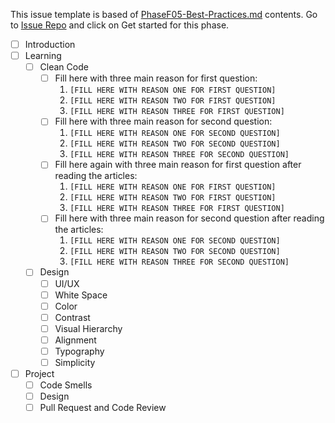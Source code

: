 This issue template is based of [PhaseF05-Best-Practices.md](./PhaseF05-Best-Practices.md) contents. Go to [Issue Repo](https://github.com/Star-Academy/codestar-intern-issues/issues/new/choose) and click on Get started for this phase.

- [ ] Introduction
- [ ] Learning
  - [ ] Clean Code
    - [ ] Fill here with three main reason for first question:
      1. `[FILL HERE WITH REASON ONE FOR FIRST QUESTION]`
      1. `[FILL HERE WITH REASON TWO FOR FIRST QUESTION]`
      1. `[FILL HERE WITH REASON THREE FOR FIRST QUESTION]`
    - [ ] Fill here with three main reason for second question:
      1. `[FILL HERE WITH REASON ONE FOR SECOND QUESTION]`
      1. `[FILL HERE WITH REASON TWO FOR SECOND QUESTION]`
      1. `[FILL HERE WITH REASON THREE FOR SECOND QUESTION]`
    - [ ] Fill here again with three main reason for first question after reading the articles:
      1. `[FILL HERE WITH REASON ONE FOR FIRST QUESTION]`
      1. `[FILL HERE WITH REASON TWO FOR FIRST QUESTION]`
      1. `[FILL HERE WITH REASON THREE FOR FIRST QUESTION]`
    - [ ] Fill here with three main reason for second question after reading the articles:
      1. `[FILL HERE WITH REASON ONE FOR SECOND QUESTION]`
      1. `[FILL HERE WITH REASON TWO FOR SECOND QUESTION]`
      1. `[FILL HERE WITH REASON THREE FOR SECOND QUESTION]`
  - [ ] Design
    - [ ] UI/UX
    - [ ] White Space
    - [ ] Color
    - [ ] Contrast
    - [ ] Visual Hierarchy
    - [ ] Alignment
    - [ ] Typography
    - [ ] Simplicity
- [ ] Project
  - [ ] Code Smells
  - [ ] Design
  - [ ] Pull Request and Code Review
